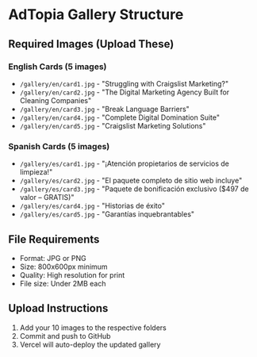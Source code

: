 # AdTopia Gallery Structure

## Required Images (Upload These)

### English Cards (5 images)
- `/gallery/en/card1.jpg` - "Struggling with Craigslist Marketing?"
- `/gallery/en/card2.jpg` - "The Digital Marketing Agency Built for Cleaning Companies"
- `/gallery/en/card3.jpg` - "Break Language Barriers"
- `/gallery/en/card4.jpg` - "Complete Digital Domination Suite"
- `/gallery/en/card5.jpg` - "Craigslist Marketing Solutions"

### Spanish Cards (5 images)
- `/gallery/es/card1.jpg` - "¡Atención propietarios de servicios de limpieza!"
- `/gallery/es/card2.jpg` - "El paquete completo de sitio web incluye"
- `/gallery/es/card3.jpg` - "Paquete de bonificación exclusivo ($497 de valor – GRATIS)"
- `/gallery/es/card4.jpg` - "Historias de éxito"
- `/gallery/es/card5.jpg` - "Garantías inquebrantables"

## File Requirements
- Format: JPG or PNG
- Size: 800x600px minimum
- Quality: High resolution for print
- File size: Under 2MB each

## Upload Instructions
1. Add your 10 images to the respective folders
2. Commit and push to GitHub
3. Vercel will auto-deploy the updated gallery